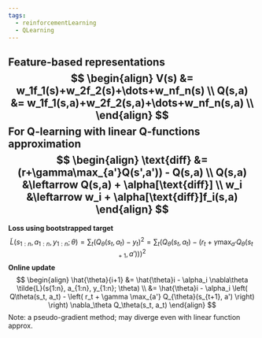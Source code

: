```yaml
---
tags:
  - reinforcementLearning
  - QLearning
---
```

Feature-based representations
$$
\begin{align}
V(s) &= w_1f_1(s)+w_2f_2(s)+\dots+w_nf_n(s) \\
Q(s,a) &= w_1f_1(s,a)+w_2f_2(s,a)+\dots+w_nf_n(s,a) \\
\end{align}
$$
For Q-learning with linear **Q-functions approximation**
$$
\begin{align}
\text{diff} &= (r+\gamma\max_{a'}Q(s',a')) - Q(s,a) \\
Q(s,a) &\leftarrow Q(s,a) + \alpha[\text{diff}] \\
w_i &\leftarrow w_i + \alpha[\text{diff}]f_i(s,a)
\end{align}
$$
---
**Loss using bootstrapped target**
$$
\tilde{L}(s_{1:n}, a_{1:n}, y_{1:n}; \theta) = \sum_{t} \left( Q_\theta(s_t, a_t) - y_t \right)^2 = \sum_{t} \left( Q_\theta(s_t, a_t) - \left( r_t + \gamma \max_{a{\prime}} Q_{\theta}(s_{t+1}, a{\prime}) \right) \right)^2
$$
**Online update**
$$
\begin{align}
\hat{\theta}{i+1} &= \hat{\theta}i - \alpha_i \nabla\theta \tilde{L}(s{1:n}, a_{1:n}, y_{1:n}; \theta) \\
&= \hat{\theta}i - \alpha_i \left( Q\theta(s_t, a_t) - \left( r_t + \gamma \max_{a'} Q_{\theta}(s_{t+1}, a') \right) \right) \nabla_\theta Q_\theta(s_t, a_t)
\end{align}
$$
Note: a pseudo-gradient method; may diverge even with linear function approx.

